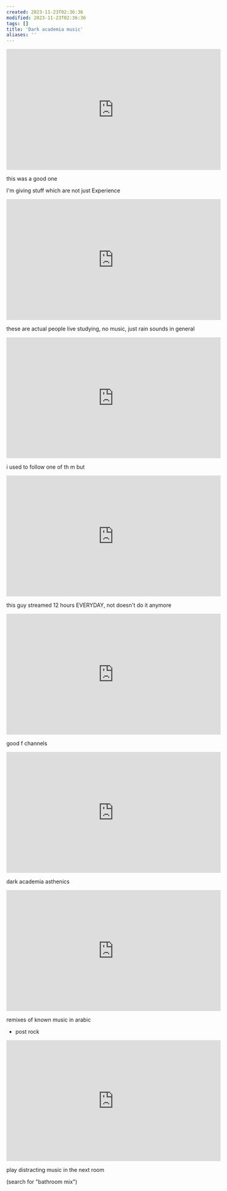 ```yaml
---
created: 2023-11-23T02:36:36
modified: 2023-11-23T02:36:36
tags: []
title: 'Dark academia music'
aliases: ''
---
```




<iframe width="560" height="315" src="https://www.youtube.com/embed/M3MgC_zVLYo?si=tcoUZre8SDQfHQ88" title="YouTube video player" frameborder="0" allow="accelerometer; autoplay; clipboard-write; encrypted-media; gyroscope; picture-in-picture; web-share" allowfullscreen></iframe>

this was a good one

I'm giving stuff which are not just Experience

<iframe width="560" height="315" src="https://www.youtube.com/embed/Nwyz1w1Jp7k" title="YouTube video player" frameborder="0" allow="accelerometer; autoplay; clipboard-write; encrypted-media; gyroscope; picture-in-picture; web-share" allowfullscreen></iframe>

these are actual people live studying, no music, just rain sounds in general

<iframe width="560" height="315" src="https://www.youtube.com/embed/4GsttHaZq38" title="YouTube video player" frameborder="0" allow="accelerometer; autoplay; clipboard-write; encrypted-media; gyroscope; picture-in-picture; web-share" allowfullscreen></iframe>


i used to follow one of th m but

<iframe width="560" height="315" src="https://www.youtube.com/embed/qkdUGC-izus" title="YouTube video player" frameborder="0" allow="accelerometer; autoplay; clipboard-write; encrypted-media; gyroscope; picture-in-picture; web-share" allowfullscreen></iframe>

this guy streamed 12 hours EVERYDAY, not doesn't do it anymore

<iframe width="560" height="315" src="https://www.youtube.com/embed/AFHUv2PZcWQ" title="YouTube video player" frameborder="0" allow="accelerometer; autoplay; clipboard-write; encrypted-media; gyroscope; picture-in-picture; web-share" allowfullscreen></iframe>

good f
channels

<iframe width="560" height="315" src="https://www.youtube.com/embed/YJzFDzAqdNA" title="YouTube video player" frameborder="0" allow="accelerometer; autoplay; clipboard-write; encrypted-media; gyroscope; picture-in-picture; web-share" allowfullscreen></iframe>

dark academia asthenics

<iframe width="560" height="315" src="https://www.youtube.com/embed/goKm4DhvJto" title="YouTube video player" frameborder="0" allow="accelerometer; autoplay; clipboard-write; encrypted-media; gyroscope; picture-in-picture; web-share" allowfullscreen></iframe>


remixes of known music in arabic
- post rock

<iframe width="560" height="315" src="https://www.youtube.com/embed/3rQS167TiQ8" title="YouTube video player" frameborder="0" allow="accelerometer; autoplay; clipboard-write; encrypted-media; gyroscope; picture-in-picture; web-share" allowfullscreen></iframe>


play distracting music in the next room

(search for "bathroom mix")